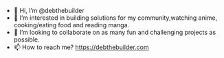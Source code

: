 - 👋 Hi, I’m @debthebuilder
- 👀 I’m interested in building solutions for my community,watching anime, cooking/eating food  and reading manga.
- 💞️ I’m looking to collaborate on as many fun and challenging projects as possible.
- 📫 How to reach me? https://debthebuilder.com 
<!---
debthebuilder/debthebuilder is a ✨ special ✨ repository because its `README.md` (this file) appears on your GitHub profile.
You can click the Preview link to take a look at your changes.
--->
